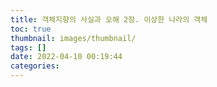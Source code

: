 ```yaml
---
title: 객체지향의 사실과 오해 2장. 이상한 나라의 객체
toc: true
thumbnail: images/thumbnail/
tags: []
date: 2022-04-10 00:19:44
categories:
---
```

